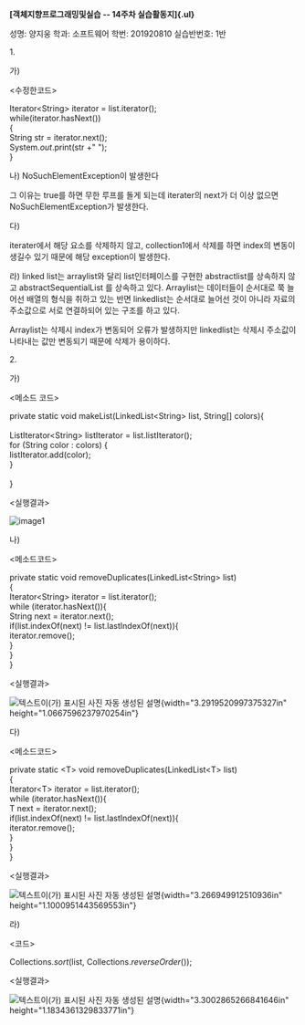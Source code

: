 **[객체지향프로그래밍및실습 -- 14주차 실습활동지]{.ul}**

성명: 양지웅 학과: 소프트웨어 학번: 201920810 실습반번호: 1반

1\.

가)

\<수정한코드\>

Iterator\<String\> iterator = list.iterator();\
while(iterator.hasNext())\
{\
String str = iterator.next();\
System.*out*.print(str +\" \");\
}

나) NoSuchElementException이 발생한다

그 이유는 true를 하면 무한 루프를 돌게 되는데 iterater의 next가 더 이상
없으면 NoSuchElementException가 발생한다.

다)

iterater에서 해당 요소를 삭제하지 않고, collection1에서 삭제를 하면
index의 변동이 생길수 있기 때문에 해당 exception이 발생한다.

라) linked list는 arraylist와 달리 list인터페이스를 구현한
abstractlist를 상속하지 않고 abstractSequentialList 를 상속하고 있다.
Arraylist는 데이터들이 순서대로 쭉 늘어선 배열의 형식을 취하고 있는 반면
linkedlist는 순서대로 늘어선 것이 아니라 자료의 주소값으로 서로
연결하되어 있는 구조를 하고 있다.

Arraylist는 삭제시 index가 변동되어 오류가 발생하지만 linkedlist는
삭제시 주소값이 나타내는 값만 변동되기 때문에 삭제가 용이하다.

2\.

가)

\<메소드 코드\>

private static void makeList(LinkedList\<String\> list, String\[\]
colors){\
\
ListIterator\<String\> listIterator = list.listIterator();\
for (String color : colors) {\
listIterator.add(color);\
}\
\
}

\<실행결과\>


![image1](https://user-images.githubusercontent.com/109820506/211476116-0e2192a1-5f9b-4958-aa78-82401cbfbf3d.png)

나)

\<메소드코드\>

private static void removeDuplicates(LinkedList\<String\> list)\
{\
Iterator\<String\> iterator = list.iterator();\
while (iterator.hasNext()){\
String next = iterator.next();\
if(list.indexOf(next) != list.lastIndexOf(next)){\
iterator.remove();\
}\
}\
}

\<실행결과\>

![텍스트이(가) 표시된 사진 자동 생성된
설명](vertopal_e99bd24ffaba45ffbebd39a6a4f6d405/media/image2.png){width="3.2919520997375327in"
height="1.0667596237970254in"}

다)

\<메소드코드\>

private static \<T\> void removeDuplicates(LinkedList\<T\> list)\
{\
Iterator\<T\> iterator = list.iterator();\
while (iterator.hasNext()){\
T next = iterator.next();\
if(list.indexOf(next) != list.lastIndexOf(next)){\
iterator.remove();\
}\
}\
}

\<실행결과\>

![텍스트이(가) 표시된 사진 자동 생성된
설명](vertopal_e99bd24ffaba45ffbebd39a6a4f6d405/media/image3.png){width="3.266949912510936in"
height="1.1000951443569553in"}

라)

\<코드\>

Collections.*sort*(list, Collections.*reverseOrder*());

\<실행결과\>

![텍스트이(가) 표시된 사진 자동 생성된
설명](vertopal_e99bd24ffaba45ffbebd39a6a4f6d405/media/image4.png){width="3.3002865266841646in"
height="1.1834361329833771in"}
